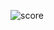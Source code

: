 ![score](https://github.com/Shinichi0713/codility_2-1/assets/61480734/b9e987e8-68a3-4188-a64c-4bd8667cf38f)

